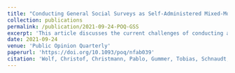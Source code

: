 ```yaml
---
title: "Conducting General Social Surveys as Self-Administered Mixed-Mode Surveys (peer-reviewed journal article)"
collection: publications
permalink: /publication/2021-09-24-POQ-GSS
excerpt: 'This article discusses the current challenges of conducting a General Social Survey (GSS) in face-to-face mode and evaluates the alternative of fielding these surveys in self-administered mixed-mode (web, mail) instead. Based on data from Germany, it first illustrates the stark decline of participation in face-to-face surveys since 2002 and reports a strong increase in the cost of conducting these surveys over the same period. It then discusses the possibility of implementing GSS-type surveys in a self-administered design and reports results from a mode experiment implemented in the German part of the European Values Study (EVS) 2017/18. The results of the experiment indicate that self-administered mixed-mode surveys are a viable alternative for cross-sectional general population surveys in Germany; they shorten the fieldwork period and lead to higher response rates, while being more cost-efficient than face-to-face surveys. Despite the finding that the sample composition deviates from the general population in both modes, the face-to-face mode represents the population slightly better.'
date: 2021-09-24
venue: 'Public Opinion Quarterly'
paperurl: 'https://doi.org/10.1093/poq/nfab039'
citation: 'Wolf, Christof, Christmann, Pablo, Gummer, Tobias, Schnaudt, Christian, and Verhoeven, Sascha. 2021. "Conducting General Social Surveys as Self-Administered Mixed-Mode Surveys." <i>Public Opinion Quarterly</i> 85(2), 623-648.'
---
```

